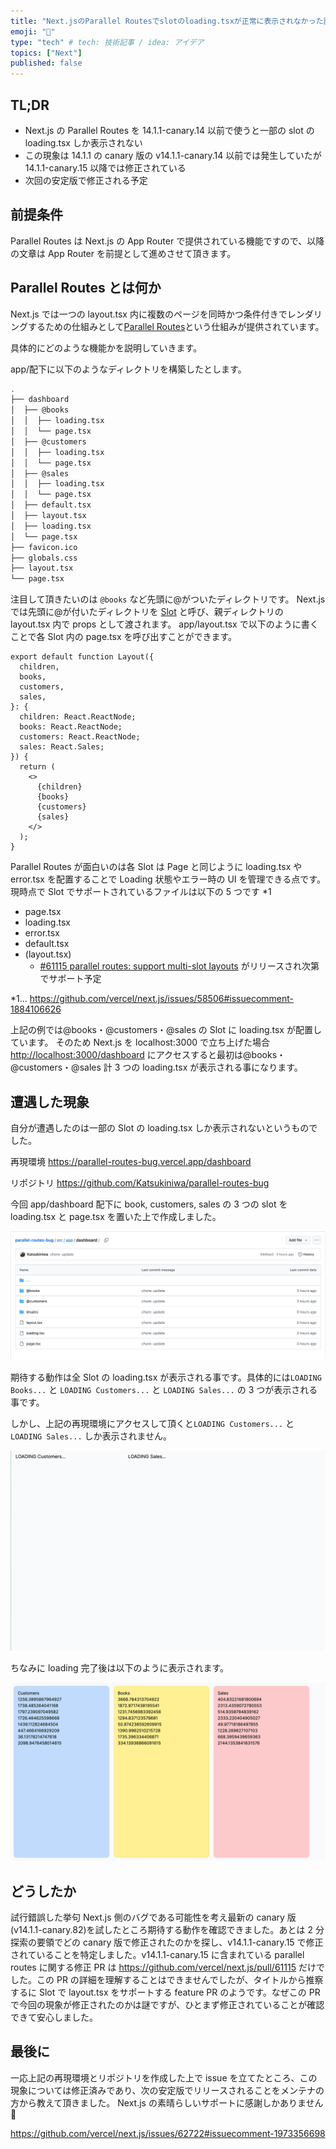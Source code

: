 ```yaml
---
title: "Next.jsのParallel Routesでslotのloading.tsxが正常に表示されなかった話"
emoji: "🎉"
type: "tech" # tech: 技術記事 / idea: アイデア
topics: ["Next"]
published: false
---
```


## TL;DR

- Next.js の Parallel Routes を 14.1.1-canary.14 以前で使うと一部の slot の loading.tsx しか表示されない
- この現象は 14.1.1 の canary 版の v14.1.1-canary.14 以前では発生していたが 14.1.1-canary.15 以降では修正されている
- 次回の安定版で修正される予定

## 前提条件

Parallel Routes は Next.js の App Router で提供されている機能ですので、以降の文章は App Router を前提として進めさせて頂きます。

## Parallel Routes とは何か

Next.js では一つの layout.tsx 内に複数のページを同時かつ条件付きでレンダリングするための仕組みとして[Parallel Routes](https://nextjs.org/docs/app/building-your-application/routing/parallel-routes)という仕組みが提供されています。

具体的にどのような機能かを説明していきます。

app/配下に以下のようなディレクトリを構築したとします。

```bash
.
├── dashboard
│  ├── @books
│  │  ├── loading.tsx
│  │  └── page.tsx
│  ├── @customers
│  │  ├── loading.tsx
│  │  └── page.tsx
│  ├── @sales
│  │  ├── loading.tsx
│  │  └── page.tsx
│  ├── default.tsx
│  ├── layout.tsx
│  ├── loading.tsx
│  └── page.tsx
├── favicon.ico
├── globals.css
├── layout.tsx
└── page.tsx
```

注目して頂きたいのは `@books` など先頭に@がついたディレクトリです。
Next.js では先頭に@が付いたディレクトリを [Slot](https://nextjs.org/docs/app/building-your-application/routing/parallel-routes#slots) と呼び、親ディレクトリの layout.tsx 内で props として渡されます。
app/layout.tsx で以下のように書くことで各 Slot 内の page.tsx を呼び出すことができます。

```tsx
export default function Layout({
  children,
  books,
  customers,
  sales,
}: {
  children: React.ReactNode;
  books: React.ReactNode;
  customers: React.ReactNode;
  sales: React.Sales;
}) {
  return (
    <>
      {children}
      {books}
      {customers}
      {sales}
    </>
  );
}
```

Parallel Routes が面白いのは各 Slot は Page と同じように loading.tsx や error.tsx を配置することで Loading 状態やエラー時の UI を管理できる点です。
現時点で Slot でサポートされているファイルは以下の 5 つです \*1

- page.tsx
- loading.tsx
- error.tsx
- default.tsx
- (layout.tsx)
  - [#61115 parallel routes: support multi-slot layouts](https://github.com/vercel/next.js/pull/61115) がリリースされ次第でサポート予定

\*1... <https://github.com/vercel/next.js/issues/58506#issuecomment-1884106626>

上記の例では@books・@customers・@sales の Slot に loading.tsx が配置しています。
そのため Next.js を localhost:3000 で立ち上げた場合 <http://localhost:3000/dashboard> にアクセスすると最初は@books・@customers・@sales 計 3 つの loading.tsx が表示される事になります。

## 遭遇した現象

自分が遭遇したのは一部の Slot の loading.tsx しか表示されないというものでした。

再現環境
<https://parallel-routes-bug.vercel.app/dashboard>

リポジトリ
<https://github.com/Katsukiniwa/parallel-routes-bug>

今回 app/dashboard 配下に book, customers, sales の 3 つの slot を loading.tsx と page.tsx を置いた上で作成しました。

![directory.png](/images/directory.png "directory")

期待する動作は全 Slot の loading.tsx が表示される事です。具体的には`LOADING Books...` と `LOADING Customers...` と `LOADING Sales...` の 3 つが表示される事です。

しかし、上記の再現環境にアクセスして頂くと`LOADING Customers...` と `LOADING Sales...` しか表示されません。

![loading-bug](/images/loading-bug.png "loading-bug")

ちなみに loading 完了後は以下のように表示されます。

![loading-complete](/images/loading-complete.png "loading-complete")

## どうしたか

試行錯誤した挙句 Next.js 側のバグである可能性を考え最新の canary 版(v14.1.1-canary.82)を試したところ期待する動作を確認できました。あとは 2 分探索の要領でどの canary 版で修正されたのかを探し、v14.1.1-canary.15 で修正されていることを特定しました。v14.1.1-canary.15 に含まれている parallel routes に関する修正 PR は <https://github.com/vercel/next.js/pull/61115> だけでした。この PR の詳細を理解することはできませんでしたが、タイトルから推察するに Slot で layout.tsx をサポートする feature PR のようです。なぜこの PR で今回の現象が修正されたのかは謎ですが、ひとまず修正されていることが確認できて安心しました。

## 最後に

一応上記の再現環境とリポジトリを作成した上で issue を立てたところ、この現象については修正済みであり、次の安定版でリリースされることをメンテナの方から教えて頂きました。
Next.js の素晴らしいサポートに感謝しかありません 🙏

<https://github.com/vercel/next.js/issues/62722#issuecomment-1973356698>
